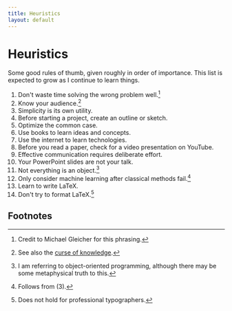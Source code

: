 ```yaml
---
title: Heuristics
layout: default
---
```


# Heuristics

Some good rules of thumb, given roughly in order of importance. This list is expected to grow as I continue to learn things.

1. Don't waste time solving the wrong problem well.[^1]
2. Know your audience.[^2]
3. Simplicity is its own utility.
4. Before starting a project, create an outline or sketch.
5. Optimize the common case.
6. Use books to learn ideas and concepts.
7. Use the internet to learn technologies.
8. Before you read a paper, check for a video presentation on YouTube.
9. Effective communication requires deliberate effort.
10. Your PowerPoint slides are not your talk.
11. Not everything is an object.[^3]
12. Only consider machine learning after classical methods fail.[^4]
13. Learn to write LaTeX.
14. Don't try to format LaTeX.[^5]

## Footnotes

[^1]: Credit to Michael Gleicher for this phrasing.
[^2]: See also the [curse of knowledge](https://en.wikipedia.org/wiki/Curse_of_knowledge).
[^3]: I am referring to object-oriented programming, although there may be some metaphysical truth to this.
[^4]: Follows from (3).
[^5]: Does not hold for professional typographers.
